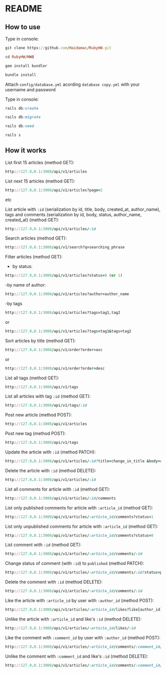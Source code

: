 # README

## How to use
Type in console:

```ruby
git clone https://github.com/Haidamac/RubyHW.git
```

```ruby
cd RubyHW/HW8
````

```ruby
gem install bundler
```
```ruby
bundle install
```

Attach ```config/database.yml``` acording `database copy.yml` with your username and password

Type in console:

```ruby
rails db:create
```

```ruby
rails db:migrate
```

```ruby
rails db:seed
```

```ruby
rails s
```

## How it works

List first 15 articles (method GET):
```ruby
http://127.0.0.1:3000/api/v1/articles
```

List next 15 articles (method GET):
```ruby
http://127.0.0.1:3000/api/v1/articles?page=2
```
etc

List article with ```:id``` (serialization by id, title, body, created_at, author_name), tags and 
comments (serialization by id, body, status, author_name, created_at) (method GET):
```ruby
http://127.0.0.1:3000/api/v1/articles/:id
```

Search articles (method GET):
```ruby
http://127.0.0.1:3000/api/v1/search?q=searching_phrase
```

Filter articles (method GET):
- by status:
```ruby
http://127.0.0.1:3000/api/v1/articles?status=0 (or 1)
```
-by name of author:
```ruby
http://127.0.0.1:3000/api/v1/articles?author=author_name
```
-by tags
```ruby
http://127.0.0.1:3000/api/v1/articles?tags=tag1,tag2
```
or
```ruby
http://127.0.0.1:3000/api/v1/articles?tags=tag1&tags=tag2
```

Sort articles by title (method GET):
```ruby
http://127.0.0.1:3000/api/v1/order?order=asc
```
or
```ruby
http://127.0.0.1:3000/api/v1/order?order=desc
```

List all tags (method GET):
```ruby
http://127.0.0.1:3000/api/v1/tags
```

List all articles with tag ```:id``` (method GET):
```ruby
http://127.0.0.1:3000/api/v1/tags/:id
```

Post new article (method POST):
```ruby
http://127.0.0.1:3000/api/v1/articles
```

Post new tag (method POST):
```ruby
http://127.0.0.1:3000/api/v1/tags
```

Update the article with ```:id``` (method PATCH):
```ruby
http://127.0.0.1:3000/api/v1/articles/:id?title=change_in_title &body=change_in_body
```

Delete the article with ```:id``` (method DELETE):
```ruby
http://127.0.0.1:3000/api/v1/articles/:id
```

List all comments for article with ```:id``` (method GET):
```ruby
http://127.0.0.1:3000/api/v1/articles/:id/comments
```

List only published comments for article with ```:article_id``` (method GET):
```ruby
http://127.0.0.1:3000/api/v1/articles/:article_id/comments?status=1
```

List only unpublished comments for article with ```:article_id``` (method GET):
```ruby
http://127.0.0.1:3000/api/v1/articles/:article_id/comments?status=0
```

List comment with ```:id``` (method GET):
```ruby
http://127.0.0.1:3000/api/v1/articles/:article_id/comments/:id
```

Change status of comment (with ```:id```) to ```published``` (method PATCH):
```ruby
http://127.0.0.1:3000/api/v1/articles/:article_id/comments/:id?status=published
```

Delete the comment with ```:id``` (method DELETE):
```ruby
http://127.0.0.1:3000/api/v1/articles/:article_id/comments/:id
```

Like the article with ```:article_id``` by user with ```:author_id``` (method POST):
```ruby
http://127.0.0.1:3000/api/v1/articles/:article_id/likes?like[author_id]=:author_id
```

Unlike the article with ```:article_id``` and like's ```:id``` (method DELETE):
```ruby
http://127.0.0.1:3000/api/v1/articles/:article_id/likes/:id
```

Like the comment with ```:comment_id``` by user with ```:author_id``` (method POST):
```ruby
http://127.0.0.1:3000/api/v1/articles/:article_id/comments/:comment_id/likes?like[author_id]=:author_id
```

Unlike the comment with ```:comment_id``` and like's ```:id``` (method DELETE):
```ruby
http://127.0.0.1:3000/api/v1/articles/:article_id/comments/:comment_id/likes/:id
```
